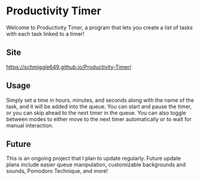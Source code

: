 # Productivity Timer
Welcome to Productivity Timer, a program that lets you create a list of tasks with each task linked to a timer!

## Site
https://schmiggle649.github.io/Productivity-Timer/

## Usage
Simply set a time in hours, minutes, and seconds along with the name of the task, and it will be added into the queue.
You can start and pause the timer, or you can skip ahead to the next timer in the queue.
You can also toggle between modes to either move to the next timer automatically or to wait for manual interaction.

## Future
This is an ongoing project that I plan to update regularly.
Future update plans include easier queue manipulation, customizable backgrounds and sounds, Pomodoro Technique, and more!